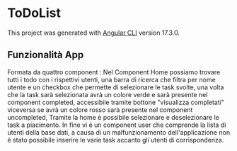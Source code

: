 # ToDoList

This project was generated with [Angular CLI](https://github.com/angular/angular-cli) version 17.3.0.

## Funzionalità App

Formata da quattro component : 
Nel Component Home possiamo trovare tutti i todo con i rispettivi utenti, una barra di ricerca che filtra per nome utente e un checkbox che permette di selezionare le task svolte, una volta che la task sarà selezionata avrà un colore verde e sarà presente nel component completed, accessibile tramite bottone "visualizza completati" viceversa se avrà un colore rosso sarà presente nel component uncompleted, Tramite la home è possibile selezionare e deselezionare le task a piacimento. 
In fine vi è un component user che comprende la lista di utenti della base dati, a causa di un malfunzionamento dell'applicazione non è stato possibile inserire le varie task accanto gli utenti di corrispondenza.